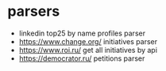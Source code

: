 # parsers

* linkedin top25 by name profiles parser
* https://www.change.org/ initiatives parser
* https://www.roi.ru/ get all initiatives by api
* https://democrator.ru/ petitions parser
